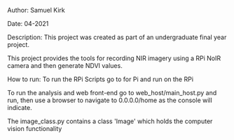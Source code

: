 Author: Samuel Kirk

Date: 04-2021


Description: 
This project was created as part of an undergraduate final year project.

This project provides the tools for recording NIR imagery using a RPi NoIR camera and then generate NDVI values.


How to run: 
To run the RPi Scripts go to for Pi and run on the RPi

To run the analysis and web front-end go to web_host/main_host.py and run, then use a browser to navigate to 0.0.0.0/home as the console will indicate.

The image_class.py contains a class 'Image' which holds the computer vision functionality 
